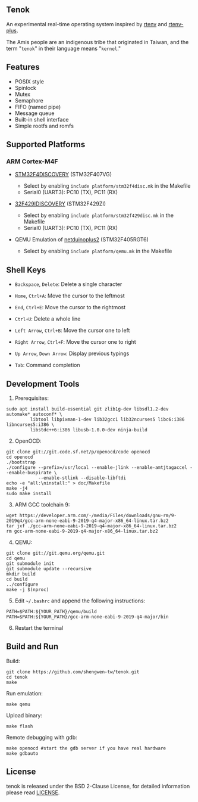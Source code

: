 ## Tenok
An experimental real-time operating system inspired by [rtenv](https://github.com/embedded2014/rtenv) and [rtenv-plus](https://github.com/embedded2014/rtenv-plus).

The Amis people are an indigenous tribe that originated in Taiwan, and
the term "`tenok`" in their language means "`kernel`."

## Features

* POSIX style
* Spinlock
* Mutex
* Semaphore
* FIFO (named pipe)
* Message queue
* Built-in shell interface
* Simple rootfs and romfs

## Supported Platforms

### ARM Cortex-M4F

* [STM32F4DISCOVERY](https://www.st.com/en/evaluation-tools/stm32f4discovery.html) (STM32F407VG)
  - Select by enabling `include platform/stm32f4disc.mk` in the Makefile
  - Serial0 (UART3): PC10 (TX), PC11 (RX)

* [32F429IDISCOVERY](https://www.st.com/en/evaluation-tools/32f429idiscovery.html) (STM32F429ZI)
  - Select by enabling `include platform/stm32f429disc.mk` in the Makefile
  - Serial0 (UART3): PC10 (TX), PC11 (RX)
* QEMU Emulation of [netduinoplus2](https://qemu.readthedocs.io/en/latest/system/arm/stm32.html) (STM32F405RGT6)
  - Select by enabling `include platform/qemu.mk` in the Makefile

## Shell Keys

* `Backspace`, `Delete`: Delete a single character

* `Home`, `Ctrl+A`: Move the cursor to the leftmost

* `End`, `Ctrl+E`: Move the cursor to the rightmost

* `Ctrl+U`: Delete a whole line

* `Left Arrow`, `Ctrl+B`: Move the cursor one to left

* `Right Arrow`, `Ctrl+F`: Move the cursor one to right

* `Up Arrow`, `Down Arrow`: Display previous typings

* `Tab`: Command completion

## Development Tools

1. Prerequisites:

```
sudo apt install build-essential git zlib1g-dev libsdl1.2-dev automake* autoconf* \
         libtool libpixman-1-dev lib32gcc1 lib32ncurses5 libc6:i386 libncurses5:i386 \
         libstdc++6:i386 libusb-1.0.0-dev ninja-build
```

2. OpenOCD:

```
git clone git://git.code.sf.net/p/openocd/code openocd
cd openocd
./bootstrap
./configure --prefix=/usr/local --enable-jlink --enable-amtjtagaccel --enable-buspirate \
            --enable-stlink --disable-libftdi
echo -e "all:\ninstall:" > doc/Makefile
make -j4
sudo make install
```

3. ARM GCC toolchain 9:

```
wget https://developer.arm.com/-/media/Files/downloads/gnu-rm/9-2019q4/gcc-arm-none-eabi-9-2019-q4-major-x86_64-linux.tar.bz2
tar jxf ./gcc-arm-none-eabi-9-2019-q4-major-x86_64-linux.tar.bz2
rm gcc-arm-none-eabi-9-2019-q4-major-x86_64-linux.tar.bz2
```

4. QEMU:

```
git clone git://git.qemu.org/qemu.git
cd qemu
git submodule init
git submodule update --recursive
mkdir build
cd build
../configure
make -j $(nproc)
```

5. Edit `~/.bashrc` and append the following instructions:

```
PATH=$PATH:${YOUR_PATH}/qemu/build
PATH=$PATH:${YOUR_PATH}/gcc-arm-none-eabi-9-2019-q4-major/bin
```

6. Restart the terminal

## Build and Run

Build:

```
git clone https://github.com/shengwen-tw/tenok.git
cd tenok
make
 ```
 
Run emulation:
 
```
make qemu
```
 
Upload binary:
 
```
make flash
```

Remote debugging with gdb:

```
make openocd #start the gdb server if you have real hardware
make gdbauto
```

## License

tenok is released under the BSD 2-Clause License, for detailed information please read [LICENSE](https://github.com/shengwen-tw/neo-rtenv/blob/master/LICENSE).
